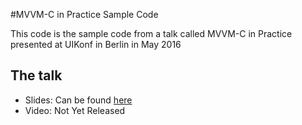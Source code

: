 #MVVM-C in Practice Sample Code

This code is the sample code from a talk called MVVM-C in Practice presented at UIKonf in Berlin in May 2016

## The talk
+ Slides: Can be found [here](https://speakerdeck.com/macdevnet/mvvm-c-in-practice)
+ Video: Not Yet Released



